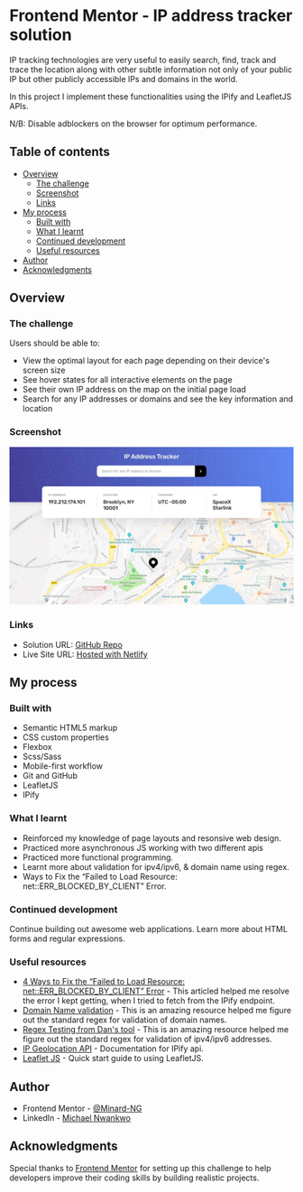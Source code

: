 # Frontend Mentor - IP address tracker solution

IP tracking technologies are very useful to easily search, find, track and trace the location along with other subtle information not only of your public IP but other publicly accessible IPs and domains in the world.

In this project I implement these functionalities using the IPify and LeafletJS APIs.

N/B: Disable adblockers on the browser for optimum performance.

## Table of contents

- [Overview](#overview)
  - [The challenge](#the-challenge)
  - [Screenshot](#screenshot)
  - [Links](#links)
- [My process](#my-process)
  - [Built with](#built-with)
  - [What I learnt](#what-i-learnt)
  - [Continued development](#continued-development)
  - [Useful resources](#useful-resources)
- [Author](#author)
- [Acknowledgments](#acknowledgments)


## Overview

### The challenge

Users should be able to:

- View the optimal layout for each page depending on their device's screen size
- See hover states for all interactive elements on the page
- See their own IP address on the map on the initial page load
- Search for any IP addresses or domains and see the key information and location

### Screenshot

![](./design/desktop-design.jpg)


### Links

- Solution URL: [GitHub Repo](https://github.com/Minard-NG/IP-Address-Tracker)
- Live Site URL: [Hosted with Netlify](https://smartracker.netlify.app/)

## My process

### Built with

- Semantic HTML5 markup
- CSS custom properties
- Flexbox
- Scss/Sass
- Mobile-first workflow
- Git and GitHub
- LeafletJS
- IPify


### What I learnt

- Reinforced my knowledge of page layouts and resonsive web design.
- Practiced more asynchronous JS working with two different apis
- Practiced more functional programming.
- Learnt more about validation for ipv4/ipv6, & domain name using regex.
- Ways to Fix the “Failed to Load Resource: net::ERR_BLOCKED_BY_CLIENT” Error.

### Continued development

Continue building out awesome web applications. Learn more about HTML forms and regular expressions.

### Useful resources

- [4 Ways to Fix the “Failed to Load Resource: net::ERR_BLOCKED_BY_CLIENT” Error](https://kinsta.com/blog/err_blocked_by_client/) - This articled helped me resolve the error I kept getting, when I tried to fetch from the IPify endpoint.
- [Domain Name validation](https://regexr.com/3au3g) - This is an amazing resource helped me figure out the standard regex for validation of domain names.
- [Regex Testing from Dan's tool](https://www.regextester.com/104038) - This is an amazing resource helped me figure out the standard regex for validation of ipv4/ipv6 addresses.
- [IP Geolocation API](https://geo.ipify.org/docs) - Documentation for IPify api.
- [Leaflet JS](https://leafletjs.com/examples/quick-start/) - Quick start guide to using LeafletJS.



## Author

- Frontend Mentor - [@Minard-NG](https://www.frontendmentor.io/profile/Minard-NG)
- LinkedIn - [Michael Nwankwo](https://www.linkedin.com/in/michael-nwankwo/)

## Acknowledgments

Special thanks to [Frontend Mentor](https://www.frontendmentor.io/home) for setting up this challenge to help developers improve their coding skills by building realistic projects.